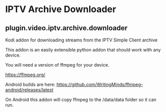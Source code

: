 # IPTV Archive Downloader
## plugin.video.iptv.archive.downloader

Kodi addon for downloading streams from the IPTV Simple Client archive

This addon is an easily extensible python addon that should work with any device.

You will need a version of ffmpeg for your device. 

https://ffmpeg.org/

Android builds are here: https://github.com/WritingMinds/ffmpeg-android/releases/latest

On Android this addon will copy ffmpeg to the /data/data folder so it can run.

